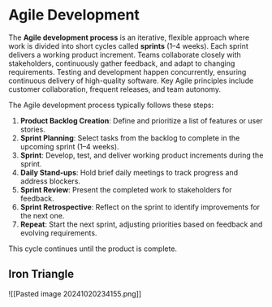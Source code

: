 # Agile Development

The **Agile development process** is an iterative, flexible approach where work is divided into short cycles called **sprints** (1–4 weeks). Each sprint delivers a working product increment. Teams collaborate closely with stakeholders, continuously gather feedback, and adapt to changing requirements. Testing and development happen concurrently, ensuring continuous delivery of high-quality software. Key Agile principles include customer collaboration, frequent releases, and team autonomy.

The Agile development process typically follows these steps:

1. **Product Backlog Creation**: Define and prioritize a list of features or user stories.
2. **Sprint Planning**: Select tasks from the backlog to complete in the upcoming sprint (1–4 weeks).
3. **Sprint**: Develop, test, and deliver working product increments during the sprint.
4. **Daily Stand-ups**: Hold brief daily meetings to track progress and address blockers.
5. **Sprint Review**: Present the completed work to stakeholders for feedback.
6. **Sprint Retrospective**: Reflect on the sprint to identify improvements for the next one.
7. **Repeat**: Start the next sprint, adjusting priorities based on feedback and evolving requirements. 

This cycle continues until the product is complete.

## Iron Triangle

![[Pasted image 20241020234155.png]]

